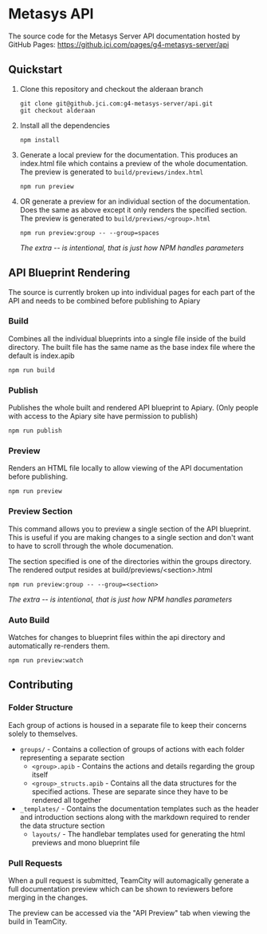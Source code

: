 <!-- cSpell:ignore apiaryio -->
# Metasys API

The source code for the Metasys Server API documentation hosted by GitHub Pages: https://github.jci.com/pages/g4-metasys-server/api

## Quickstart

1. Clone this repository and checkout the alderaan branch

    ```shell
    git clone git@github.jci.com:g4-metasys-server/api.git
    git checkout alderaan
    ```

2. Install all the dependencies

    ```shell
    npm install
    ```

3. Generate a local preview for the documentation. This produces an index.html file which contains a preview of the whole documentation. The preview is generated to `build/previews/index.html`

    ```shell
    npm run preview
    ```

4. OR generate a preview for an individual section of the documentation. Does the same as above except it only renders the specified section. The preview is generated to `build/previews/<group>.html`

    ```shell
    npm run preview:group -- --group=spaces
    ```

    _The extra -- is intentional, that is just how NPM handles parameters_

## API Blueprint Rendering

The source is currently broken up into individual pages for each part of the API and needs to be combined before publishing to Apiary

### Build

Combines all the individual blueprints into a single file inside of the build directory. The built file has the same name as the base index file where the default is index.apib

```shell
npm run build
```

### Publish

Publishes the whole built and rendered API blueprint to Apiary. (Only people with access to the Apiary site have permission to publish)

```shell
npm run publish
```

### Preview

Renders an HTML file locally to allow viewing of the API documentation before publishing.

```shell
npm run preview
```

### Preview Section

This command allows you to preview a single section of the API blueprint. This is useful if you are making changes to a single section and don't want to have to scroll through the whole documenation.

The section specified is one of the directories within the groups directory. The rendered output resides at build/previews/<section&gt;.html

```shell
npm run preview:group -- --group=<section>
```

_The extra -- is intentional, that is just how NPM handles parameters_

### Auto Build

Watches for changes to blueprint files within the api directory and automatically re-renders them.

```shell
npm run preview:watch
```

## Contributing

### Folder Structure

Each group of actions is housed in a separate file to keep their concerns solely to themselves.

* `groups/` - Contains a collection of groups of actions with each folder representing a separate section
    * `<group>.apib` - Contains the actions and details regarding the group itself
    * `<group>_structs.apib` - Contains all the data structures for the specified actions. These are separate since they have to be rendered all together
* `_templates/` - Contains the documentation templates such as the header and introduction sections along with the markdown required to render the data structure section
    * `layouts/` - The handlebar templates used for generating the html previews and mono blueprint file

### Pull Requests

When a pull request is submitted, TeamCity will automagically generate a full documentation preview which can be shown to reviewers before merging in the changes.

The preview can be accessed via the "API Preview" tab when viewing the build in TeamCity.
